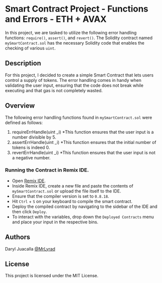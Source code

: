 # Smart Contract Project - Functions and Errors - ETH + AVAX

In this project, we are tasked to utilize the following error handling functions: `require()`, `assert()`, and  `revert()`. The Solidity contract named `mySmartContract.sol` has the necessary Solidity code that enables the checking of various `uint`.

## Description

For this project, I decided to create a simple Smart Contract that lets users control a supply of tokens. The error handling comes in handy when validating the user input, ensuring that the code does not break while executing and that gas is not completely wasted.

## Overview

The following error handling functions found in `mySmartContract.sol` were defined as follows:
1. requireErrHandle(uint _i)
*This function ensures that the user input is a number divisible by 5.
2. assertErrHandle(uint _i)
*This function ensures that the initial number of tokens is indeed 0.
3. revertErrHandle(uint _i)
*This function ensures that the user input is not a negative number.

### Running the Contract in Remix IDE.

* Open [Remix IDE](https://remix.ethereum.org/).
* Inside Remix IDE, create a new file and paste the contents of `mySmartContract.sol` or upload the file itself to the IDE.
* Ensure that the compiler version is set to `0.8.18`.
* Hit `Ctrl` + `S` on your keyboard to compile the smart contract.
* Deploy the compiled contract by navigating to the sidebar of the IDE and then click `Deploy`.
* To interact with the variables, drop down the `Deployed Contracts` menu and place your input in the respective bins.

## Authors

Daryl Juacalla
[@MrLyrad](https://github.com/MrLyrad)


## License

This project is licensed under the MIT License.

